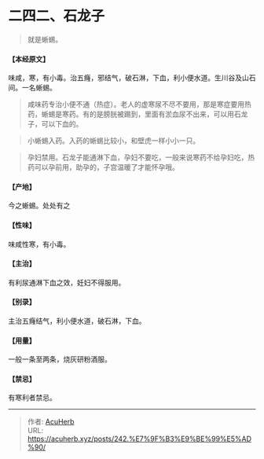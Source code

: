 # 二四二、石龙子


> 就是蜥蜴。

#### 【本经原文】
味咸，寒，有小毒。治五癃，邪结气，破石淋，下血，利小便水道。生川谷及山石间。一名蜥蜴。

> 咸味药专治小便不通（热症）。老人的虚寒尿不尽不要用，那是寒症要用热药，蜥蜴是寒药。有的是膀胱被踢到，里面有淤血尿不出来，可以用石龙子，可以下血的。

> 小蜥蜴入药。入药的蜥蜴比较小，和壁虎一样小小一只。

> 孕妇禁用。石龙子能通淋下血，孕妇不要吃，一般来说寒药不给孕妇吃，热药可以孕前用，助孕的，子宫温暖了才能怀孕哦。

#### 【产地】
今之蜥蜴。处处有之
#### 【性味】
味咸性寒，有小毒。
#### 【主治】
有利尿通淋下血之效，妊妇不得服用。
#### 【别录】
主治五癃结气，利小便水道，破石淋，下血。
#### 【用量】
一般一条至两条，烧灰研粉酒服。
#### 【禁忌】
有寒利者禁忌。

---

> 作者: [AcuHerb](https://acuherb.xyz)  
> URL: https://acuherb.xyz/posts/242.%E7%9F%B3%E9%BE%99%E5%AD%90/  

